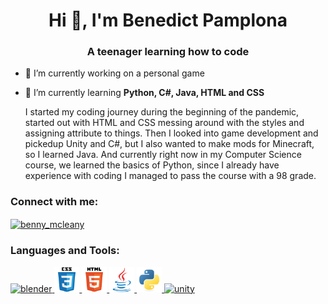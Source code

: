 <h1 align="center">Hi 👋, I'm Benedict Pamplona</h1>
<h3 align="center">A teenager learning how to code</h3>

- 🔭 I’m currently working on a personal game <!--[Bob and The Household Havocs](https://bennymcleany.itch.io/bob-and-the-household-havocs)-->

- 🌱 I’m currently learning **Python, C#, Java, HTML and CSS**

  I started my coding journey during the beginning of the pandemic, started out with HTML and CSS messing around with the styles and assigning attribute to things.
  Then I looked into game development and pickedup Unity and C#, but I also wanted to make mods for Minecraft, so I learned Java. And currently right now in my
  Computer Science course, we learned the basics of Python, since I already have experience with coding I managed to pass the course with a 98 grade.

<h3 align="left">Connect with me:</h3>
<p align="left">
<a href="https://instagram.com/benny_mcleany" target="blank"><img align="center" src="https://raw.githubusercontent.com/rahuldkjain/github-profile-readme-generator/master/src/images/icons/Social/instagram.svg" alt="benny_mcleany" height="30" width="40" /></a>
</p>

<h3 align="left">Languages and Tools:</h3>
<p align="left"> <a href="https://www.blender.org/" target="_blank" rel="noreferrer"> <img src="https://download.blender.org/branding/community/blender_community_badge_white.svg" alt="blender" width="40" height="40"/> </a> <a href="https://www.w3schools.com/css/" target="_blank" rel="noreferrer"> <img src="https://raw.githubusercontent.com/devicons/devicon/master/icons/css3/css3-original-wordmark.svg" alt="css3" width="40" height="40"/> </a> <a href="https://www.w3.org/html/" target="_blank" rel="noreferrer"> <img src="https://raw.githubusercontent.com/devicons/devicon/master/icons/html5/html5-original-wordmark.svg" alt="html5" width="40" height="40"/> </a> <a href="https://www.java.com" target="_blank" rel="noreferrer"> <img src="https://raw.githubusercontent.com/devicons/devicon/master/icons/java/java-original.svg" alt="java" width="40" height="40"/> </a> <a href="https://www.python.org" target="_blank" rel="noreferrer"> <img src="https://raw.githubusercontent.com/devicons/devicon/master/icons/python/python-original.svg" alt="python" width="40" height="40"/> </a> <a href="https://unity.com/" target="_blank" rel="noreferrer"> <img src="https://www.vectorlogo.zone/logos/unity3d/unity3d-icon.svg" alt="unity" width="40" height="40"/> </a> </p>
